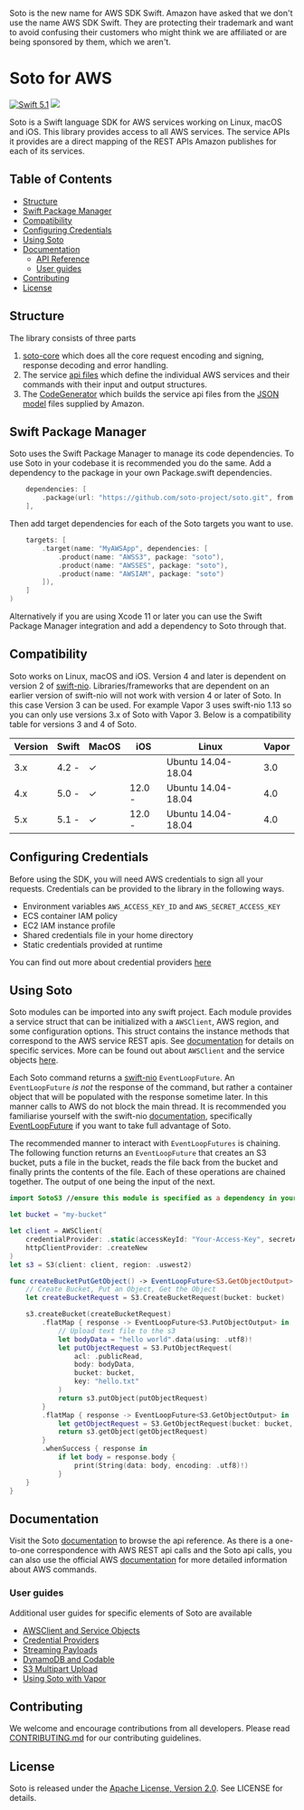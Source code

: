 Soto is the new name for AWS SDK Swift. Amazon have asked that we don't use the name AWS SDK Swift. They are protecting their trademark and want to avoid confusing their customers who might think we are affiliated or are being sponsored by them, which we aren't.

# Soto for AWS

[<img src="http://img.shields.io/badge/swift-5.1-brightgreen.svg" alt="Swift 5.1" />](https://swift.org)
[<img src="https://github.com/soto-project/soto/workflows/CI/badge.svg" />](https://github.com/soto-project/soto/actions?query=workflow%3ACI)

Soto is a Swift language SDK for AWS services working on Linux, macOS and iOS. This library provides access to all AWS services. The service APIs it provides are a direct mapping of the REST APIs Amazon publishes for each of its services.

Table of Contents
-----------------

- [Structure](#structure)
- [Swift Package Manager](#swift-package-manager)
- [Compatibility](#compatibility)
- [Configuring Credentials](#configuring-credentials)
- [Using Soto](#using-soto)
- [Documentation](#documentation)
    - [API Reference](#api-reference)
    - [User guides](#user-guides)
- [Contributing](#contributing)
- [License](#license)

## Structure

The library consists of three parts
1. [soto-core](https://github.com/soto-project/soto-core) which does all the core request encoding and signing, response decoding and error handling.
2. The service [api files](https://github.com/soto-project/soto/tree/main/Sources/Soto/Services) which define the individual AWS services and their commands with their input and output structures.
3. The [CodeGenerator](https://github.com/soto-project/soto/tree/main/CodeGenerator) which builds the service api files from the [JSON model](https://github.com/soto-project/soto/tree/main/models/apis) files supplied by Amazon.

## Swift Package Manager

Soto uses the Swift Package Manager to manage its code dependencies. To use Soto in your codebase it is recommended you do the same. Add a dependency to the package in your own Package.swift dependencies.
```swift
    dependencies: [
        .package(url: "https://github.com/soto-project/soto.git", from: "5.0.0-alpha")
    ],
```
Then add target dependencies for each of the Soto targets you want to use.
```swift
    targets: [
        .target(name: "MyAWSApp", dependencies: [
            .product(name: "AWSS3", package: "soto"),
            .product(name: "AWSSES", package: "soto"),
            .product(name: "AWSIAM", package: "soto")
        ]),
    ]
)
```
Alternatively if you are using Xcode 11 or later you can use the Swift Package Manager integration and add a dependency to Soto through that.

## Compatibility

Soto works on Linux, macOS and iOS. Version 4 and later is dependent on version 2 of [swift-nio](https://github.com/apple/swift-nio). Libraries/frameworks that are dependent on an earlier version of swift-nio will not work with version 4 or later of Soto. In this case Version 3 can be used. For example Vapor 3 uses swift-nio 1.13 so you can only use versions 3.x of Soto with Vapor 3. Below is a compatibility table for versions 3 and 4 of Soto.

| Version | Swift | MacOS | iOS    | Linux              | Vapor  |
|---------|-------|-------|--------|--------------------|--------|
| 3.x     | 4.2 - | ✓     |        | Ubuntu 14.04-18.04 | 3.0    |
| 4.x     | 5.0 - | ✓     | 12.0 - | Ubuntu 14.04-18.04 | 4.0    |
| 5.x     | 5.1 - | ✓     | 12.0 - | Ubuntu 14.04-18.04 | 4.0    |

## Configuring Credentials

Before using the SDK, you will need AWS credentials to sign all your requests. Credentials can be provided to the library in the following ways.
- Environment variables `AWS_ACCESS_KEY_ID` and `AWS_SECRET_ACCESS_KEY`
- ECS container IAM policy
- EC2 IAM instance profile
- Shared credentials file in your home directory
- Static credentials provided at runtime

You can find out more about credential providers [here](documentation/Credential%20Providers.md)

## Using Soto

Soto modules can be imported into any swift project. Each module provides a service struct that can be initialized with a `AWSClient`, AWS region, and some configuration options. This struct contains the instance methods that correspond to the AWS service REST apis. See [documentation](#documentation) for details on specific services. More can be found out about `AWSClient` and the service objects [here](documentation/AWSClient%20and%20Services.md).

Each Soto command returns a [swift-nio](https://github.com/apple/swift-nio) `EventLoopFuture`. An `EventLoopFuture` _is not_ the response of the command, but rather a container object that will be populated with the response sometime later. In this manner calls to AWS do not block the main thread. It is recommended you familiarise yourself with the swift-nio [documentation](https://apple.github.io/swift-nio/docs/current/NIO/), specifically [EventLoopFuture](https://apple.github.io/swift-nio/docs/current/NIO/Classes/EventLoopFuture.html) if you want to take full advantage of Soto.

The recommended manner to interact with `EventLoopFutures` is chaining. The following function returns an `EventLoopFuture` that creates an S3 bucket, puts a file in the bucket, reads the file back from the bucket and finally prints the contents of the file. Each of these operations are chained together. The output of one being the input of the next.

```swift
import SotoS3 //ensure this module is specified as a dependency in your package.swift

let bucket = "my-bucket"

let client = AWSClient(
    credentialProvider: .static(accessKeyId: "Your-Access-Key", secretAccessKey: "Your-Secret-Key"),
    httpClientProvider: .createNew
)
let s3 = S3(client: client, region: .uswest2)

func createBucketPutGetObject() -> EventLoopFuture<S3.GetObjectOutput> {
    // Create Bucket, Put an Object, Get the Object
    let createBucketRequest = S3.CreateBucketRequest(bucket: bucket)

    s3.createBucket(createBucketRequest)
        .flatMap { response -> EventLoopFuture<S3.PutObjectOutput> in
            // Upload text file to the s3
            let bodyData = "hello world".data(using: .utf8)!
            let putObjectRequest = S3.PutObjectRequest(
                acl: .publicRead,
                body: bodyData,
                bucket: bucket,
                key: "hello.txt"
            )
            return s3.putObject(putObjectRequest)
        }
        .flatMap { response -> EventLoopFuture<S3.GetObjectOutput> in
            let getObjectRequest = S3.GetObjectRequest(bucket: bucket, key: "hello.txt")
            return s3.getObject(getObjectRequest)
        }
        .whenSuccess { response in
            if let body = response.body {
                print(String(data: body, encoding: .utf8)!)
            }
    }
}
```

## Documentation

Visit the Soto [documentation](https://soto-project.github.io/soto/index.html) to browse the api reference. As there is a one-to-one correspondence with AWS REST api calls and the Soto api calls, you can also use the official AWS [documentation](https://docs.aws.amazon.com/) for more detailed information about AWS commands.

### User guides

Additional user guides for specific elements of Soto are available

- [AWSClient and Service Objects](documentation/AWSClient%20and%20Services.md)
- [Credential Providers](documentation/Credential%20Providers.md)
- [Streaming Payloads](documentation/Streaming%20Payloads.md)
- [DynamoDB and Codable](documentation/DynamoDB%20and%20Codable.md)
- [S3 Multipart Upload](documentation/S3%20Multipart%20Upload.md)
- [Using Soto with Vapor](documentation/Using%20Soto%20with%20Vapor.md)

## Contributing

We welcome and encourage contributions from all developers. Please read [CONTRIBUTING.md](CONTRIBUTING.md) for our contributing guidelines.

## License
Soto is released under the [Apache License, Version 2.0](http://www.apache.org/licenses/LICENSE-2.0). See LICENSE for details.
